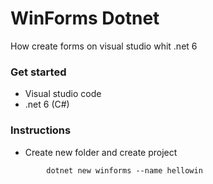 # WinForms Dotnet
How create forms on visual studio whit .net 6


### Get started
- Visual studio code
- .net 6 (C#)
    
    
### Instructions
- Create new folder and create project
    
```
        dotnet new winforms --name hellowin
```
